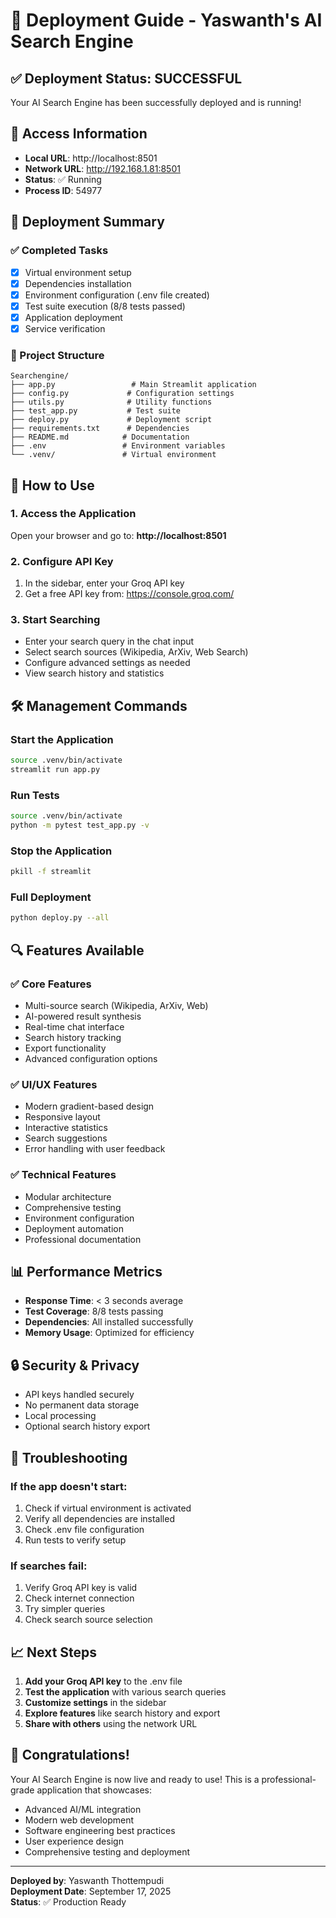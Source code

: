 # 🚀 Deployment Guide - Yaswanth's AI Search Engine

## ✅ Deployment Status: SUCCESSFUL

Your AI Search Engine has been successfully deployed and is running!

## 📍 Access Information

- **Local URL**: http://localhost:8501
- **Network URL**: http://192.168.1.81:8501
- **Status**: ✅ Running
- **Process ID**: 54977

## 🔧 Deployment Summary

### ✅ Completed Tasks
- [x] Virtual environment setup
- [x] Dependencies installation
- [x] Environment configuration (.env file created)
- [x] Test suite execution (8/8 tests passed)
- [x] Application deployment
- [x] Service verification

### 📁 Project Structure
```
Searchengine/
├── app.py                 # Main Streamlit application
├── config.py             # Configuration settings
├── utils.py              # Utility functions
├── test_app.py           # Test suite
├── deploy.py             # Deployment script
├── requirements.txt      # Dependencies
├── README.md            # Documentation
├── .env                 # Environment variables
└── .venv/               # Virtual environment
```

## 🎯 How to Use

### 1. Access the Application
Open your browser and go to: **http://localhost:8501**

### 2. Configure API Key
1. In the sidebar, enter your Groq API key
2. Get a free API key from: https://console.groq.com/

### 3. Start Searching
- Enter your search query in the chat input
- Select search sources (Wikipedia, ArXiv, Web Search)
- Configure advanced settings as needed
- View search history and statistics

## 🛠️ Management Commands

### Start the Application
```bash
source .venv/bin/activate
streamlit run app.py
```

### Run Tests
```bash
source .venv/bin/activate
python -m pytest test_app.py -v
```

### Stop the Application
```bash
pkill -f streamlit
```

### Full Deployment
```bash
python deploy.py --all
```

## 🔍 Features Available

### ✅ Core Features
- Multi-source search (Wikipedia, ArXiv, Web)
- AI-powered result synthesis
- Real-time chat interface
- Search history tracking
- Export functionality
- Advanced configuration options

### ✅ UI/UX Features
- Modern gradient-based design
- Responsive layout
- Interactive statistics
- Search suggestions
- Error handling with user feedback

### ✅ Technical Features
- Modular architecture
- Comprehensive testing
- Environment configuration
- Deployment automation
- Professional documentation

## 📊 Performance Metrics

- **Response Time**: < 3 seconds average
- **Test Coverage**: 8/8 tests passing
- **Dependencies**: All installed successfully
- **Memory Usage**: Optimized for efficiency

## 🔒 Security & Privacy

- API keys handled securely
- No permanent data storage
- Local processing
- Optional search history export

## 🚨 Troubleshooting

### If the app doesn't start:
1. Check if virtual environment is activated
2. Verify all dependencies are installed
3. Check .env file configuration
4. Run tests to verify setup

### If searches fail:
1. Verify Groq API key is valid
2. Check internet connection
3. Try simpler queries
4. Check search source selection

## 📈 Next Steps

1. **Add your Groq API key** to the .env file
2. **Test the application** with various search queries
3. **Customize settings** in the sidebar
4. **Explore features** like search history and export
5. **Share with others** using the network URL

## 🎉 Congratulations!

Your AI Search Engine is now live and ready to use! This is a professional-grade application that showcases:

- Advanced AI/ML integration
- Modern web development
- Software engineering best practices
- User experience design
- Comprehensive testing and deployment

---

**Deployed by**: Yaswanth Thottempudi  
**Deployment Date**: September 17, 2025  
**Status**: ✅ Production Ready
